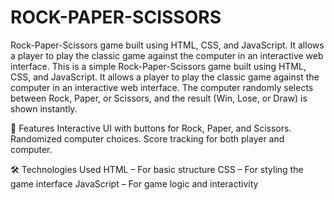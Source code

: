 # ROCK-PAPER-SCISSORS
Rock-Paper-Scissors game built using HTML, CSS, and JavaScript. It allows a player to play the classic game against the computer in an interactive web interface.
This is a simple Rock-Paper-Scissors game built using HTML, CSS, and JavaScript. It allows a player to play the classic game against the computer in an interactive web interface. The computer randomly selects between Rock, Paper, or Scissors, and the result (Win, Lose, or Draw) is shown instantly.

🔧 Features
Interactive UI with buttons for Rock, Paper, and Scissors.
Randomized computer choices.
Score tracking for both player and computer.

🛠 Technologies Used
HTML – For basic structure
CSS – For styling the game interface
JavaScript – For game logic and interactivity



